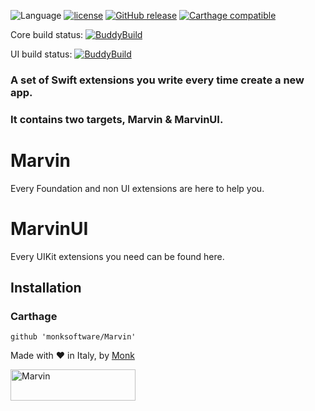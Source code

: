![Language](https://img.shields.io/badge/Language-Swift-orange.svg)
[![license](https://img.shields.io/github/license/monksoftware/marvin.svg)]()
[![GitHub release](https://img.shields.io/github/release/monksoftware/marvin.svg)]()
[![Carthage compatible](https://img.shields.io/badge/Carthage-compatible-4BC51D.svg?style=flat)](https://github.com/Carthage/Carthage)

Core build status: [![BuddyBuild](https://dashboard.buddybuild.com/api/statusImage?appID=5a10ddc94cdd210001ef257b&branch=master&build=latest)](https://dashboard.buddybuild.com/apps/5a10ddc94cdd210001ef257b/build/latest?branch=master)

UI build status: [![BuddyBuild](https://dashboard.buddybuild.com/api/statusImage?appID=5a10dff2e964a00001cd9d12&branch=master&build=latest)](https://dashboard.buddybuild.com/apps/5a10dff2e964a00001cd9d12/build/latest?branch=master)

### A set of Swift extensions you write every time create a new app.

### It contains two targets, Marvin & MarvinUI.


# Marvin

Every Foundation and non UI extensions are here to help you.

# MarvinUI

Every UIKit extensions you need can be found here.

## Installation

### Carthage
    github 'monksoftware/Marvin'

Made with ❤️ in Italy, by [Monk](https://www.monksoftware.it "Monk's homepage")

<p align="left" >
  <img src="https://github.com/monksoftware/Marvin/blob/master/monk-logo.png" width=200px height=50px alt="Marvin" title="Marvin">
</p>
